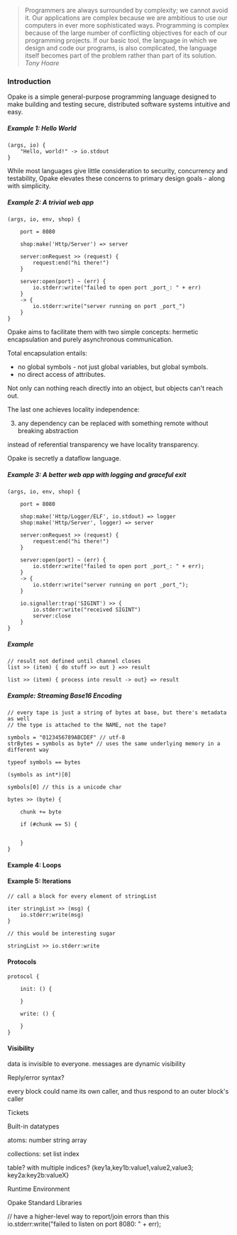 > Programmers are always surrounded by complexity; we cannot avoid it. Our applications are complex because we are ambitious to use our computers in ever more sophisticated ways. Programming is complex because of the large number of conflicting objectives for each of our programming projects. If our basic tool, the language in which we design and code our programs, is also complicated, the language itself becomes part of the problem rather than part of its solution.
<cite>Tony Hoare</cite>

### Introduction

Opake is a simple general-purpose programming language designed to make building and testing secure, distributed software systems intuitive and easy.

##### Example 1: Hello World


    (args, io) {
        "Hello, world!" -> io.stdout
    }

While most languages give little consideration to security, concurrency and testability, Opake elevates these concerns to primary design goals - along with simplicity.

##### Example 2: A trivial web app

    (args, io, env, shop) {

        port = 8080

        shop:make('Http/Server') => server

        server:onRequest >> (request) {
            request:end("hi there!")
        }

        server:open(port) ~ (err) {
            io.stderr:write("failed to open port _port_: " + err)
        }
        -> {
            io.stderr:write("server running on port _port_")
        }
    }

Opake aims to facilitate them with two simple concepts: hermetic encapsulation and purely asynchronous communication.
 
Total encapsulation entails:

- no global symbols - not just global variables, but global symbols.
- no direct access of attributes.

Not only can nothing reach directly into an object, but objects can't reach out.

The last one achieves locality independence:

 3. any dependency can be replaced with something remote without breaking abstraction

instead of referential transparency we have locality transparency.

Opake is secretly a dataflow language.

##### Example 3: A better web app with logging and graceful exit

    (args, io, env, shop) {

        port = 8080

        shop:make('Http/Logger/ELF', io.stdout) => logger
        shop:make('Http/Server', logger) => server

        server:onRequest >> (request) {
            request:end("hi there!")
        }

        server:open(port) ~ (err) {
            io.stderr:write("failed to open port _port_: " + err);
        }
        -> {
            io.stderr:write("server running on port _port_");
        }

        io.signaller:trap('SIGINT') >> {
            io.stderr:write("received SIGINT")
            server:close
        }
    }
    
##### Example

    // result not defined until channel closes
    list >> (item) { do stuff >> out } =>> result
    
    list >> (item) { process into result -> out} => result

##### Example: Streaming Base16 Encoding

    // every tape is just a string of bytes at base, but there's metadata as well
    // the type is attached to the NAME, not the tape?

    symbols = "0123456789ABCDEF" // utf-8
    strBytes = symbols as byte* // uses the same underlying memory in a different way

    typeof symbols == bytes

    (symbols as int*)[0]

    symbols[0] // this is a unicode char

    bytes >> (byte) {

        chunk += byte

        if (#chunk == 5) {


        }
    }


#### Example 4: Loops

#### Example 5: Iterations

    // call a block for every element of stringList

    iter stringList >> (msg) {
        io.stderr:write(msg)
    }

    // this would be interesting sugar

    stringList >> io.stderr:write

#### Protocols

    protocol {

        init: () {

        }

        write: () {

        }
    }

#### Visibility

data is invisible to everyone. messages are dynamic visibility

Reply/error syntax?

every block could name its own caller, and thus respond to an outer block's caller


Tickets

Built-in datatypes

atoms:
number
string
array

collections:
set
list
index

table? with multiple indices? {key1a,key1b:value1,value2,value3; key2a:key2b:valueX}

Runtime Environment

Opake Standard Libraries

 // have a higher-level way to report/join errors than this
io.stderr:write("failed to listen on port 8080: " + err);
